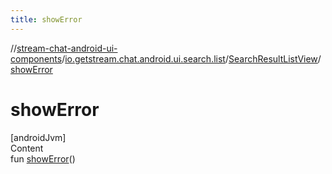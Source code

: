 ```yaml
---
title: showError
---
```

//[stream-chat-android-ui-components](../../../index.md)/[io.getstream.chat.android.ui.search.list](../index.md)/[SearchResultListView](index.md)/[showError](showError.md)



# showError  
[androidJvm]  
Content  
fun [showError](showError.md)()  



